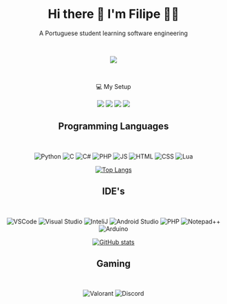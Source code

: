 <h1 align='center'>
Hi there 👋 I'm Filipe 👨‍💻
</h1> 

<p align='center'>
  A Portuguese student learning software engineering
</p>

<br>
<div align="center">
  <p>
    <img src="https://cdn.discordapp.com/attachments/606864818246516751/905305646444990474/1home_screen.gif">
  </p>
</div>
<br>

<p align='center'>
  💻 My Setup<br/><br/>
  <img src="https://img.shields.io/badge/Windows_11_Pro-0078d4?style=for-the-badge&logo=windows-11&logoColor=white" />
  <img src="https://img.shields.io/badge/AMD%20Ryzen_5_3600-ED1C24?style=for-the-badge&logo=amd&logoColor=white" />
  <img src="https://img.shields.io/badge/RAM-16GB-%230071C5.svg?&style=for-the-badge&logoColor=white" />
  <img src="https://img.shields.io/badge/nvidia-gtx%201060%20-%2376B900.svg?&style=for-the-badge&logo=nvidia&logoColor=white" />
</p>

<div>
  <h2 align="center">Programming Languages</h2>
  <br>
  <p align="center">
    <img src="https://img.shields.io/badge/Python-2C4A72?style=for-the-badge&logo=python&logoColor=white" alt="Python">
    <img src="https://img.shields.io/badge/C-00599C?style=for-the-badge&logo=c&logoColor=white" alt="C">
    <img src="https://img.shields.io/badge/C%23-239120?style=for-the-badge&logo=c-sharp&logoColor=white" alt="C#">
    <img src="https://img.shields.io/badge/PHP-777BB4?style=for-the-badge&logo=php&logoColor=black" alt="PHP">
    <img src="https://img.shields.io/badge/JavaScript-F7DF1E?style=for-the-badge&logo=javascript&logoColor=black" alt="JS">
    <img src="https://img.shields.io/badge/HTML5-E34F26?style=for-the-badge&logo=html5&logoColor=white" alt="HTML">
    <img src="https://img.shields.io/badge/CSS3-1572B6?style=for-the-badge&logo=css3&logoColor=white" alt="CSS">
    <img src="https://img.shields.io/badge/Lua-2C2D72?style=for-the-badge&logo=lua&logoColor=white" alt="Lua">
  </p>
</div>


<div align="center"
 
 [![Top Langs](https://github-readme-stats.vercel.app/api/top-langs/?username=blackzon77&show_icons=true&langs_count=999999999999&theme=react&count_private=true)](https://github.com/blackzon77/github-readme-stats)
     
</div>

<div>
  <h2 align="center">IDE's</h2>
  <br>
  <p align="center">
    <img src="https://img.shields.io/badge/VSCode-0078D4?style=for-the-badge&logo=visual%20studio%20code&logoColor=white" alt="VSCode">
    <img src="https://img.shields.io/badge/Visual_Studio-5C2D91?style=for-the-badge&logo=visual%20studio&logoColor=white" alt="Visual Studio">
    <img src="https://img.shields.io/badge/IntelliJ_IDEA-000000.svg?style=for-the-badge&logo=intellij-idea&logoColor=white" alt="InteliJ">
    <img src="https://img.shields.io/badge/Android_Studio-239120?style=for-the-badge&logo=android-studio&logoColor=white" alt="Android Studio">
    <img src="http://img.shields.io/badge/-PHPStorm-181717?style=for-the-badge&logo=phpstorm&logoColor=white" alt="PHP">
    <img src="https://img.shields.io/badge/Notepad++-90E59A.svg?style=for-the-badge&logo=notepad%2B%2B&logoColor=black" alt="Notepad++">
    <img src="https://img.shields.io/badge/Arduino_IDE-00979D?style=for-the-badge&logo=arduino&logoColor=white" alt="Arduino">
  </p>
</div>

<div align="center"

[![GitHub stats](https://github-readme-stats.vercel.app/api?username=BlackZon77&count_private=true&theme=react)](https://github.com/anuraghazra/github-readme-stats)

</div>

<div>
  <h2 align="center">Gaming</h2>
  <br>
  <p align="center">
    <img src="https://img.shields.io/badge/Valorant-fa4454?style=for-the-badge&logo=valorant&logoColor=white" alt="Valorant">
    <img src="https://img.shields.io/badge/Discord-5865F2?style=for-the-badge&logo=discord&logoColor=white" alt="Discord">
</div>

